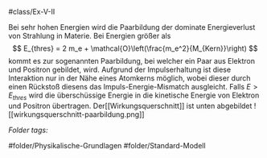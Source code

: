 #class/Ex-V-II 

Bei sehr hohen Energien wird die Paarbildung der dominate Energieverlust von Strahlung in Materie. Bei Energien größer als
$$
E_{thres} = 2 m_e + \mathcal{O}\left(\frac{m_e^2}{M_{Kern}}\right)
$$
kommt es zur sogenannten Paarbildung, bei welcher ein Paar aus Elektron und Positron gebildet, wird. Aufgrund der Impulserhaltung ist diese Interaktion nur in der Nähe eines Atomkerns möglich, wobei dieser durch einen Rückstoß diesens das Impuls-Energie-Mismatch ausgleicht. Falls $E > E_{thres}$ wird die überschüssige Energie in die kinetische Energie von Elektron und Positron übertragen.
Der[[Wirkungsquerschnitt]] ist unten abgebildet
![[wirkungsquerschnitt-paarbildung.png]]


 *Folder tags:*

#folder/Physikalische-Grundlagen #folder/Standard-Modell